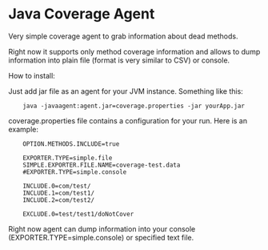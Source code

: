 Java Coverage Agent
===================


Very simple coverage agent to grab information about dead methods.

Right now it supports only method coverage information and allows to dump information into plain file 
(format is very similar to CSV) or console.

How to install:

Just add jar file as an agent for your JVM instance. Something like this:

		java -javaagent:agent.jar=coverage.properties -jar yourApp.jar


coverage.properties file contains a configuration for your run. Here is an example:


		OPTION.METHODS.INCLUDE=true

		EXPORTER.TYPE=simple.file
		SIMPLE.EXPORTER.FILE.NAME=coverage-test.data
		#EXPORTER.TYPE=simple.console

		INCLUDE.0=com/test/
		INCLUDE.1=com/test1/
		INCLUDE.2=com/test2/

		EXCLUDE.0=test/test1/doNotCover

Right now agent can dump information into your console (EXPORTER.TYPE=simple.console) or specified text file.
